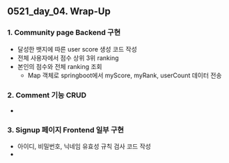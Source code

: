 ## 0521_day_04. Wrap-Up

### 1. Community page Backend 구현

- 달성한 뱃지에 따른 user score 생성 코드 작성
- 전체 사용자에서 점수 상위 3위 ranking
- 본인의 점수와 전체 ranking 조회
    - Map 객체로 springboot에서 myScore, myRank, userCount 데이터 전송

### 2. Comment 기능 CRUD

- 

### 3. Signup 페이지 Frontend 일부 구현

- 아이디, 비밀번호, 닉네임 유효성 규칙 검사 코드 작성
- 
